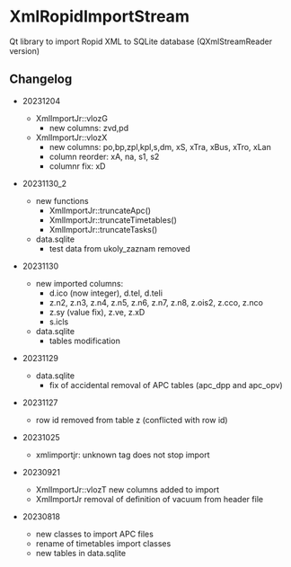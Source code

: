 # XmlRopidImportStream
Qt library to import Ropid XML to SQLite database (QXmlStreamReader version)

## Changelog
- 20231204
    - XmlImportJr::vlozG
        - new columns: zvd,pd
    - XmlImportJr::vlozX
        - new columns: po,bp,zpl,kpl,s,dm, xS, xTra, xBus, xTro, xLan
        - column reorder: xA, na, s1, s2
        - columnr fix: xD


- 20231130_2
    - new functions 
        - XmlImportJr::truncateApc()
        - XmlImportJr::truncateTimetables()
        - XmlImportJr::truncateTasks()
    - data.sqlite
        - test data from ukoly_zaznam removed
- 20231130    
    - new imported columns:
        - d.ico (now integer), d.tel, d.teli        
        - z.n2, z.n3, z.n4, z.n5, z.n6, z.n7, z.n8, z.ois2, z.cco, z.nco
        - z.sy (value fix), z.ve, z.xD
        - s.icls
    - data.sqlite
        - tables modification

- 20231129
    - data.sqlite
        - fix of accidental removal of APC tables (apc_dpp and apc_opv)
- 20231127
    - row id removed from table z (conflicted with row id)
- 20231025
    - xmlimportjr: unknown tag does not stop import
- 20230921
    - XmlImportJr::vlozT new columns added to import
    - XmlImportJr removal of definition of vacuum from header file
- 20230818
    - new classes to import APC files
    - rename of timetables import classes
    - new tables in data.sqlite
